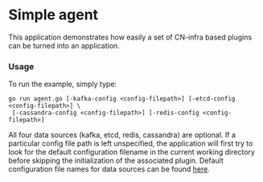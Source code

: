 # Simple agent

This application demonstrates how easily a set of CN-infra based plugins
can be turned into an application.

### Usage

To run the example, simply type:
```
go run agent.go [-kafka-config <config-filepath>] [-etcd-config <config-filepath>] \
 [-cassandra-config <config-filepath>] [-redis-config <config-filepath>]
```

All four data sources (kafka, etcd, redis, cassandra) are optional.
If a particular config file path is left unspecified, the application
will first try to look for the default configuration filename
in the current working directory before skipping the initialization
of the associated plugin.
Default configuration file names for data sources can be found
[here](../../flavors/connectors/connectors_util.go).